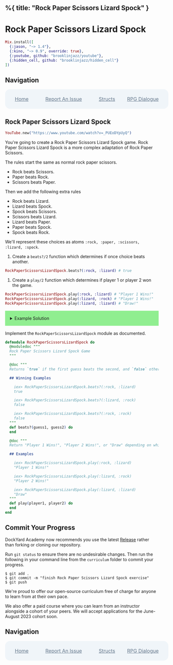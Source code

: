 %{
  title: "Rock Paper Scissors Lizard Spock"
}
---
# Rock Paper Scissors Lizard Spock

```elixir
Mix.install([
  {:jason, "~> 1.4"},
  {:kino, "~> 0.9", override: true},
  {:youtube, github: "brooklinjazz/youtube"},
  {:hidden_cell, github: "brooklinjazz/hidden_cell"}
])
```

## Navigation

<div style="display: flex; align-items: center; width: 100%; justify-content: space-between; font-size: 1rem; color: #61758a; background-color: #f0f5f9; height: 4rem; padding: 0 1rem; border-radius: 1rem;">
<div style="display: flex;">
<i class="ri-home-fill"></i>
<a style="display: flex; color: #61758a; margin-left: 1rem;" href="../start.livemd">Home</a>
</div>
<div style="display: flex;">
<i class="ri-bug-fill"></i>
<a style="display: flex; color: #61758a; margin-left: 1rem;" href="https://github.com/DockYard-Academy/curriculum/issues/new?assignees=&labels=&template=issue.md&title=Rock Paper Scissors Lizard Spock">Report An Issue</a>
</div>
<div style="display: flex;">
<i class="ri-arrow-left-fill"></i>
<a style="display: flex; color: #61758a; margin-left: 1rem;" href="../reading/structs.livemd">Structs</a>
</div>
<div style="display: flex;">
<a style="display: flex; color: #61758a; margin-right: 1rem;" href="../exercises/rpg_dialogue.livemd">RPG Dialogue</a>
<i class="ri-arrow-right-fill"></i>
</div>
</div>

## Rock Paper Scissors Lizard Spock

<!-- livebook:{"attrs":{"source":"YouTube.new(\"https://www.youtube.com/watch?v=_PUEoDYpUyQ\")","title":"Rock Paper Scissors Lizard Spock. A Brief Introduction."},"chunks":null,"kind":"Elixir.HiddenCell","livebook_object":"smart_cell"} -->

```elixir
YouTube.new("https://www.youtube.com/watch?v=_PUEoDYpUyQ")
```

You're going to create a Rock Paper Scissors Lizard Spock game. Rock Paper Scissors Lizard Spock is a more complex adaptation of Rock Paper Scissors.

The rules start the same as normal rock paper scissors.

* Rock beats Scissors.
* Paper beats Rock.
* Scissors beats Paper.

Then we add the following extra rules

* Rock beats Lizard.
* Lizard beats Spock.
* Spock beats Scissors.
* Scissors beats Lizard.
* Lizard beats Paper.
* Paper beats Spock.
* Spock beats Rock.

We'll represent these choices as atoms `:rock, :paper, :scissors, :lizard, :spock`.

1. Create a `beats?/2` function which determines if once choice beats another.

<!-- livebook:{"force_markdown":true} -->

```elixir
RockPaperScissorsLizardSpock.beats?(:rock, :lizard) # true
```

1. Create a `play/2` function which determines if player 1 or player 2 won the game.

<!-- livebook:{"force_markdown":true} -->

```elixir
RockPaperScissorsLizardSpock.play(:rock, :lizard) # "Player 1 Wins!"
RockPaperScissorsLizardSpock.play(:lizard, :rock) # "Player 1 Wins!"
RockPaperScissorsLizardSpock.play(:lizard, :lizard) # "Draw!"
```

<details style="background-color: lightgreen; padding: 1rem; margin: 1rem 0;">
<summary>Example Solution</summary>

```elixir
  def beats?(guess1, guess2) do
    case {guess1, guess2} do
      {:paper, :rock} -> true
      {:scissors, :paper} -> true
      {:rock, :scissors} -> true
      {:rock, :lizard} -> true
      {:lizard, :spock} -> true
      {:spock, :scissors} -> true
      {:scissors, :lizard} -> true
      {:lizard, :paper} -> true
      {:paper, :spock} -> true
      {:spock, :rock} -> true
      _answer -> false
    end
  end

  def play(player1, player2) do
    cond do
      player1 == player2 -> "Draw"
      beats?(player1, player2) -> "Player 1 Wins!"
      beats?(player2, player1) -> "Player 2 Wins!"
    end
  end
```

</details>

Implement the `RockPaperScissorsLizardSpock` module as documented.

```elixir
defmodule RockPaperScissorsLizardSpock do
  @moduledoc """
  Rock Paper Scissors Lizard Spock Game
  """

  @doc """
  Returns `true` if the first guess beats the second, and `false` otherwise.

  ## Winning Examples

    iex> RockPaperScissorsLizardSpock.beats?(:rock, :lizard)
    true

    iex> RockPaperScissorsLizardSpock.beats?(:lizard, :rock)
    false

    iex> RockPaperScissorsLizardSpock.beats?(:rock, :rock)
    false
  """
  def beats?(guess1, guess2) do
  end

  @doc """
  Return "Player 1 Wins!", "Player 2 Wins!", or "Draw" depending on which player guess won.

  ## Examples

    iex> RockPaperScissorsLizardSpock.play(:rock, :lizard)
    "Player 1 Wins!"

    iex> RockPaperScissorsLizardSpock.play(:lizard, :rock)
    "Player 2 Wins!"

    iex> RockPaperScissorsLizardSpock.play(:lizard, :lizard)
    "Draw"
  """
  def play(player1, player2) do
  end
end
```

## Commit Your Progress

DockYard Academy now recommends you use the latest [Release](https://github.com/DockYard-Academy/curriculum/releases) rather than forking or cloning our repository.

Run `git status` to ensure there are no undesirable changes.
Then run the following in your command line from the `curriculum` folder to commit your progress.

```
$ git add .
$ git commit -m "finish Rock Paper Scissors Lizard Spock exercise"
$ git push
```

We're proud to offer our open-source curriculum free of charge for anyone to learn from at their own pace.

We also offer a paid course where you can learn from an instructor alongside a cohort of your peers.
We will accept applications for the June-August 2023 cohort soon.

## Navigation

<div style="display: flex; align-items: center; width: 100%; justify-content: space-between; font-size: 1rem; color: #61758a; background-color: #f0f5f9; height: 4rem; padding: 0 1rem; border-radius: 1rem;">
<div style="display: flex;">
<i class="ri-home-fill"></i>
<a style="display: flex; color: #61758a; margin-left: 1rem;" href="../start.livemd">Home</a>
</div>
<div style="display: flex;">
<i class="ri-bug-fill"></i>
<a style="display: flex; color: #61758a; margin-left: 1rem;" href="https://github.com/DockYard-Academy/curriculum/issues/new?assignees=&labels=&template=issue.md&title=Rock Paper Scissors Lizard Spock">Report An Issue</a>
</div>
<div style="display: flex;">
<i class="ri-arrow-left-fill"></i>
<a style="display: flex; color: #61758a; margin-left: 1rem;" href="../reading/structs.livemd">Structs</a>
</div>
<div style="display: flex;">
<a style="display: flex; color: #61758a; margin-right: 1rem;" href="../exercises/rpg_dialogue.livemd">RPG Dialogue</a>
<i class="ri-arrow-right-fill"></i>
</div>
</div>


